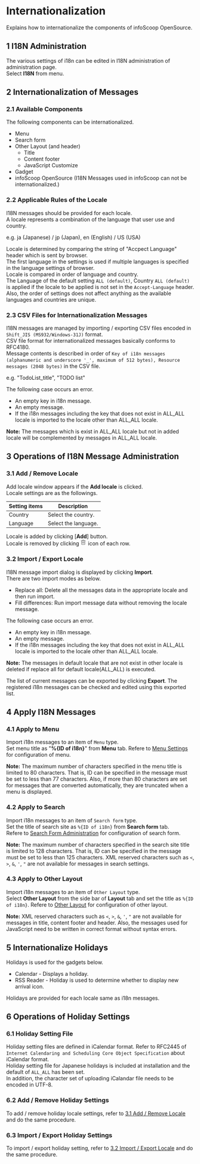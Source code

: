 # Internationalization

Explains how to internationalize the components of infoScoop OpenSource.

## 1 I18N Administration

The various settings of i18n can be edited in I18N administration of administration page.  
Select **I18N** from menu.

## 2 Internationalization of Messages

### 2.1 Available Components

The following components can be internationalized.

  * Menu
  * Search form
  * Other Layout (and header)
    * Title
    * Content footer
    * JavaScript Customize
  * Gadget
  * infoScoop OpenSource (I18N Messages used in infoScoop can not be internationalized.)

### 2.2 Applicable Rules of the Locale

I18N messages should be provided for each locale.  
A locale represents a combination of the language that user use and country.

e.g. ja (Japanese) / jp (Japan), en (English) / US (USA)

Locale is determined by comparing the string of "Accpect Language" header which is sent by browser.  
The first language in the settings is used if multiple languages is specified in the language settings of browser.  
Locale is compared in order of language and country.  
The Language of the default setting `ALL (default)`, Country `ALL (default)` is applied if the locale to be applied is not set in the `Accept-Language` header.  
Also, the order of settings does not affect anything as the available languages and countries are unique.

### 2.3 CSV Files for Internationalization Messages

I18N messages are managed by importing / exporting CSV files encoded in `Shift_JIS (MS932/Windows-31J)` format.  
CSV file format for internationalized messages basically conforms to RFC4180.  
Message contents is described in order of `Key of i18n messages (alphanumeric and underscore '_', maximum of 512 bytes), Resource messages (2048 bytes)` in the CSV file.

e.g. "TodoList_title", "TODO list"

The following case occurs an error.

  * An empty key in i18n message.
  * An empty message.
  * If the i18n messages including the key that does not exist in ALL_ALL locale is imported to the locale other than ALL_ALL locale.

**Note:** The messages which is exist in ALL_ALL locale but not in added locale will be complemented by messages in ALL_ALL locale.

## 3 Operations of I18N Message Administration

<a name='add-delete-locale'></a>
### 3.1 Add / Remove Locale

Add locale window appears if the **Add locale** is clicked.  
Locale settings are as the followings.

<table>
    <thead>
        <tr>
            <th>Setting items</th><th>Description</th>
        </tr>
    </thead>
    <tbody>
        <tr>
            <td>Country</td>
            <td>Select the country.</td>
        </tr>
        <tr>
            <td>Language</td>
            <td>Select the language.</td>
        </tr>
    </tbody>
</table>

Locale is added by clicking [**Add**] button.  
Locale is removed by clicking ![Trash icon] icon of each row.

<a name='import-export-locale'></a>
### 3.2 Import / Export Locale

I18N message import dialog is displayed by clicking **Import**.  
There are two import modes as below.
* Replace all: Delete all the messages data in the appropriate locale and then run import.  
* Fill differences: Run import message data without removing the locale message.

The following case occurs an error.

  * An empty key in i18n message.
  * An empty message.
  * If the i18n messages including the key that does not exist in ALL_ALL locale is imported to the locale other than ALL_ALL locale.

**Note:** The messages in default locale that are not exist in other locale is
deleted if replace all for default locale(ALL_ALL) is executed.

The list of current messages can be exported by clicking **Export**. The registered i18n messages can be checked and edited using this exported list.

## 4 Apply I18N Messages

### 4.1 Apply to Menu

Import i18n messages to an item of `Menu` type.  
Set menu title as "**%{ID of i18n}**" from **Menu** tab. Refere to [Menu Settings] for configuration of menu.

**Note:** The maximum number of characters specified in the menu title is limited to 80 characters. That is, ID can be specified in the message must be set to less than 77 characters. Also, if more than 80 characters are set for messages that are converted automatically, they are truncated when a menu is displayed.

### 4.2 Apply to Search

Import i18n messages to an item of `Search form` type.  
Set the title of search site as `%{ID of i18n}` from **Search form** tab.  
Refere to [Search Form Administration] for configuration of search form.

**Note:** The maximum number of characters specified in the search site title is limited to 128 characters. That is, ID can be specified in the message must be set to less than 125 characters. XML reserved characters such as `<`, `>`, `&`, `'`, `"` are not available for messages in search settings.

### 4.3 Apply to Other Layout

Import i18n messages to an item of `Other Layout` type.  
Select **Other Layout** from the side bar of **Layout** tab and set the title as `%{ID of i18n}`. Refere to [Other Layout] for configuration of other layout.

**Note:** XML reserved characters such as `<`, `>`, `&`, `'`, `"` are not available for messages in title, content footer and header. Also, the messages used for JavaScript need to be written in correct format without syntax errors.

## 5 Internationalize Holidays

Holidays is used for the gadgets below.

  * Calendar - Displays a holiday.
  * RSS Reader - Holiday is used to determine whether to display new arrival icon.

Holidays are provided for each locale same as i18n messages.

## 6 Operations of Holiday Settings

### 6.1 Holiday Setting File

Holiday setting files are defined in iCalendar format. Refer to RFC2445 of `Internet Calendaring and Scheduling Core Object Specification` about iCalendar format.  
Holiday setting file for Japanese holidays is included at installation and the default of `ALL_ALL` has been set.  
In addition, the character set of uploading iCalandar file needs to be encoded in UTF-8.

### 6.2 Add / Remove Holiday Settings

To add / remove holiday locale settings, refer to <a href="#add-delete-locale">3.1 Add / Remove Locale</a> and do the same procedure.

### 6.3 Import / Export Holiday Settings

To import / export holiday setting, refer to <a href="#import-export-locale">3.2 Import / Export Locale</a> and do the same procedure.


[Menu Settings]: menu-settings.md
[Search Form Administration]: search-form-administration.md
[Other Layout]: other-layout.md
[Trash icon]: ../../images/trash.gif
